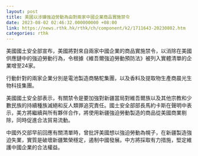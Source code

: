 ```yaml
---
layout: post
title: 美國以涉嫌強迫勞動為由對兩家中國企業商品實施禁令
date: 2023-08-02 02:46:32.000000000 +08:00
link: https://news.rthk.hk/rthk/ch/component/k2/1711643-20230802.htm
categories: rthk
---
```


美國國土安全部宣布，美國將對來自兩家中國企業的商品實施禁令，以消除在美國供應鏈中的強迫勞動行為，令根據《維吾爾強迫勞動預防法》被列入實體清單的企業增至24家。

行動針對的兩家企業分別是電池製造商駱駝集團，以及香料及提取物生產商晨光生物科技集團。

美國國土安全部表示，有關禁令是要加強對新疆當局對維吾爾族以及其他宗教和少數民族的持續種族滅絕和反人類罪追究責任。國土安全部部長馬約卡斯在聲明中表示，美方將繼續與所有夥伴合作，將使用新疆強迫勞動製造的商品從美國商業剔除，同時促進合法貿易流動。

中國外交部早前回應有關清單時，曾批評美國想以強迫勞動為幌子，在新疆製造強迫失業，實質是破壞新疆繁榮穩定，遏制中國發展。中方將採取有力措施，堅定維護中國企業的合法權益。
